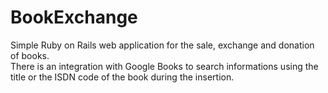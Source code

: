 # BookExchange

Simple Ruby on Rails web application for the sale, exchange and donation of books.  
There is an integration with Google Books to search informations using the title or the ISDN code of the book during the insertion.
